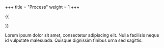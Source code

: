 +++
title = "Process"
weight = 1
+++

{{<section title="Process">}}

Lorem ipsum dolor sit amet, consectetur adipiscing elit. Nulla facilisis neque id vulputate malesuada. Quisque dignissim finibus urna sed sagittis. 


